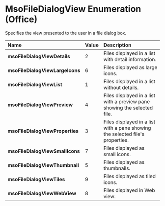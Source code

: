 
# MsoFileDialogView Enumeration (Office)

Specifies the view presented to the user in a file dialog box.



|**Name**|**Value**|**Description**|
|:-----|:-----|:-----|
| **msoFileDialogViewDetails**|2|Files displayed in a list with detail information.|
| **msoFileDialogViewLargeIcons**|6|Files displayed as large icons.|
| **msoFileDialogViewList**|1|Files displayed in a list without details.|
| **msoFileDialogViewPreview**|4|Files displayed in a list with a preview pane showing the selected file.|
| **msoFileDialogViewProperties**|3|Files displayed in a list with a pane showing the selected file's properties.|
| **msoFileDialogViewSmallIcons**|7|Files displayed as small icons.|
| **msoFileDialogViewThumbnail**|5|Files displayed as thumbnails.|
| **msoFileDialogViewTiles**|9|Files displayed as tiled icons.|
| **msoFileDialogViewWebView**|8|Files displayed in Web view.|
